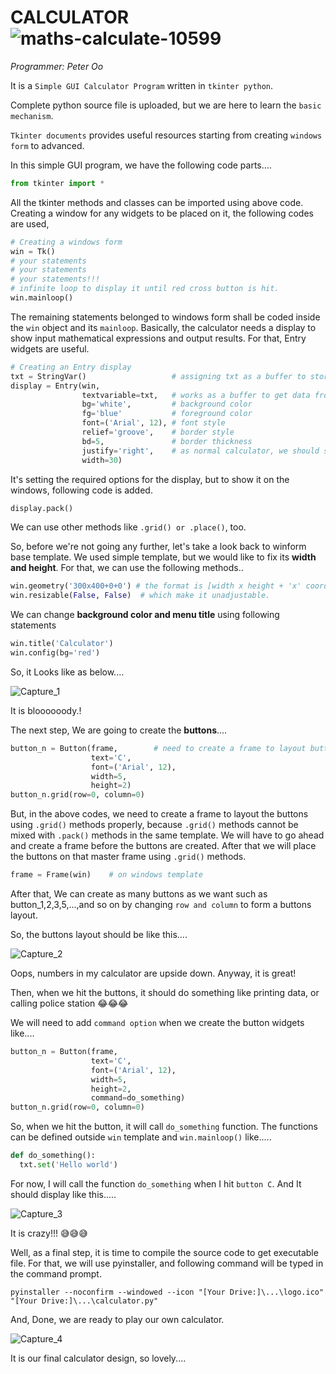 # CALCULATOR ![maths-calculate-10599](https://user-images.githubusercontent.com/93751945/179156818-c4928e46-a788-4f9b-81c8-c1e0367b45d2.png)

*Programmer: Peter Oo*

It is a `Simple GUI Calculator Program` written in `tkinter python`.

Complete python source file is uploaded, but we are here to learn the `basic mechanism`.

`Tkinter documents` provides useful resources starting from creating `windows form` to advanced.

In this simple GUI program, we have the following code parts....

```python
from tkinter import *
```
All the tkinter methods and classes can be imported using above code.
Creating a window for any widgets to be placed on it, the following codes are used,
```python
# Creating a windows form
win = Tk()
# your statements
# your statements
# your statements!!!
# infinite loop to display it until red cross button is hit.
win.mainloop()
```
The remaining statements belonged to windows form shall be coded inside the `win` object and its `mainloop`.
Basically, the calculator needs a display to show input mathematical expressions and output results. For that, Entry widgets are useful.
```python
# Creating an Entry display
txt = StringVar()                   # assigning txt as a buffer to store string data
display = Entry(win,
                textvariable=txt,   # works as a buffer to get data from entry or to set data to entry
                bg='white',         # background color
                fg='blue'           # foreground color
                font=('Arial', 12), # font style
                relief='groove',    # border style
                bd=5,               # border thickness
                justify='right',    # as normal calculator, we should set cursor at the right side the display
                width=30)
```
It's setting the required options for the display, but to show it on the windows, following code is added.
```python
display.pack()
```
We can use other methods like `.grid() or .place()`, too.

So, before we're not going any further, let's take a look back to winform base template.
We used simple template, but we would like to fix its **width and height**. For that, we can use the following methods..
```python
win.geometry('300x400+0+0') # the format is [width x height + 'x' coordinate + 'y' coordinate]
win.resizable(False, False)  # which make it unadjustable.
```
We can change **background color and menu title** using following statements
```python
win.title('Calculator')
win.config(bg='red')
```
So, it Looks like as below....

![Capture_1](https://user-images.githubusercontent.com/93751945/179067696-e1f1630a-23d3-4731-ad03-4bd12b70e4d6.PNG)

It is bloooooody.!

The next step, We are going to create the **buttons**....
```python
button_n = Button(frame,        # need to create a frame to layout buttons using .grid() methods
                  text='C',
                  font=('Arial', 12),
                  width=5,
                  height=2)
button_n.grid(row=0, column=0)
```
But, in the above codes, we need to create a frame to layout the buttons using `.grid()` methods properly, because `.grid()` methods cannot be mixed with `.pack()` methods in the same template.
We will have to go ahead and create a frame before the buttons are created. After that we will place the buttons on that master frame using `.grid()` methods.
```python
frame = Frame(win)    # on windows template
```
After that, We can create as many buttons as we want such as button_1,2,3,5,...,and so on by changing `row and column` to form a buttons layout.

So, the buttons layout should be like this....

![Capture_2](https://user-images.githubusercontent.com/93751945/179078002-43b137cf-9935-411c-97c3-78f8cc53847b.PNG)

Oops, numbers in my calculator are upside down. Anyway, it is great!

Then, when we hit the buttons, it should do something like printing data, or calling police station :joy::joy::joy:

We will need to add `command option` when we create the button widgets like....
```python
button_n = Button(frame,    
                  text='C',
                  font=('Arial', 12),
                  width=5,
                  height=2,
                  command=do_something)
button_n.grid(row=0, column=0)
```
So, when we hit the button, it will call `do_something` function. The functions can be defined outside `win` template and `win.mainloop()` like.....
```python
def do_something():
  txt.set('Hello world')
```
For now, I will call the function `do_something` when I hit `button C`. And It should display like this.....

![Capture_3](https://user-images.githubusercontent.com/93751945/179088656-f0a5038d-5b8f-45ab-bfc9-98625b16327d.PNG)

It is crazy!!! 😅😅😅

Well, as a final step, it is time to compile the source code to get executable file. For that, we will use pyinstaller, and following command will be typed in the command prompt.

`pyinstaller --noconfirm --windowed --icon "[Your Drive:]\...\logo.ico" "[Your Drive:]\...\calculator.py"`

And, Done, we are ready to play our own calculator.

![Capture_4](https://user-images.githubusercontent.com/93751945/179090014-32aa7491-83de-4764-8cfa-2b14f5518a35.PNG)

It is our final calculator design, so lovely....









